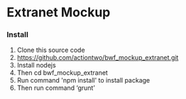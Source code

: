 # Extranet Mockup
### Install
1. Clone this source code
2. https://github.com/actiontwo/bwf_mockup_extranet.git
3. Install nodejs
4. Then cd bwf_mockup_extranet
5. Run command 'npm install' to install package
6. Then run command ‘grunt’
